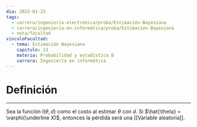 ```yaml
---
dia: 2023-01-23
tags:
  - carrera/ingeniería-electrónica/proba/Estimación-Bayesiana
  - carrera/ingeniería-en-informática/proba/Estimación-Bayesiana
  - nota/facultad
vinculoFacultad:
  - tema: Estimación Bayesiana
    capitulo: 13
    materia: Probabilidad y estadística B
    carrera: Ingeniería en informática
---
```

# Definición
---
Sea la función $l(\theta, d)$ como el costo al estimar $\theta$ con $d$. Si $\hat{\theta} = \varphi(\underline X)$, entonces la pérdida será una [[Variable aleatoria]].